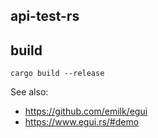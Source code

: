## api-test-rs

## build
```
cargo build --release
```


See also:
 - https://github.com/emilk/egui
 - https://www.egui.rs/#demo
